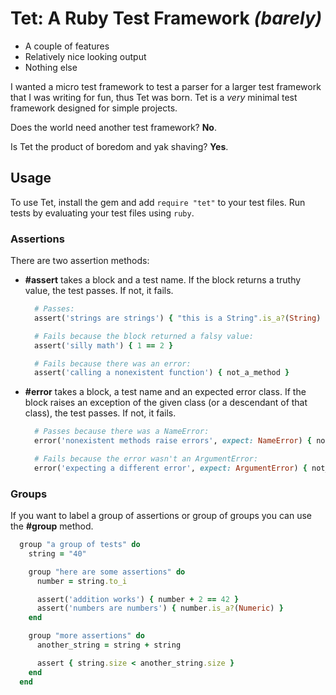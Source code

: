 # Tet: A Ruby Test Framework _(barely)_

- A couple of features
- Relatively nice looking output
- Nothing else

I wanted a micro test framework to test a parser for a larger test framework that I was writing for fun, thus Tet was born. Tet is a *very* minimal test framework designed for simple projects.

Does the world need another test framework? **No**.

Is Tet the product of boredom and yak shaving? **Yes**.

## Usage

To use Tet, install the gem and add `require "tet"` to your test files. Run tests by evaluating your test files using `ruby`.

### Assertions

There are two assertion methods:

- **#assert** takes a block and a test name. If the block returns a truthy value, the test passes. If not, it fails.

  ```ruby
    # Passes:
    assert('strings are strings') { "this is a String".is_a?(String) }

    # Fails because the block returned a falsy value:
    assert('silly math') { 1 == 2 }

    # Fails because there was an error:
    assert('calling a nonexistent function') { not_a_method }
  ```

- **#error** takes a block, a test name and an expected error class. If the block raises an exception of the given class (or a descendant of that class), the test passes. If not, it fails.

  ```ruby
    # Passes because there was a NameError:
    error('nonexistent methods raise errors', expect: NameError) { not_a_method }

    # Fails because the error wasn't an ArgumentError:
    error('expecting a different error', expect: ArgumentError) { not_a_method }
  ```

### Groups

If you want to label a group of assertions or group of groups you can use the **#group** method.

```ruby
  group "a group of tests" do
    string = "40"

    group "here are some assertions" do
      number = string.to_i

      assert('addition works') { number + 2 == 42 }
      assert('numbers are numbers') { number.is_a?(Numeric) }
    end

    group "more assertions" do
      another_string = string + string

      assert { string.size < another_string.size }
    end
  end
```
